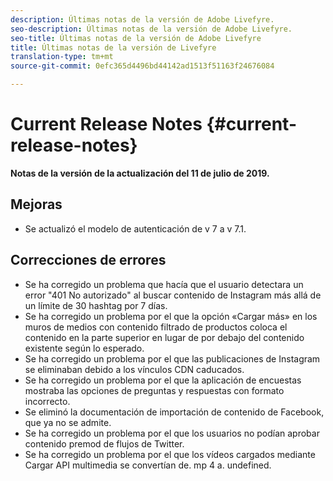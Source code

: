 ```yaml
---
description: Últimas notas de la versión de Adobe Livefyre.
seo-description: Últimas notas de la versión de Adobe Livefyre.
seo-title: Últimas notas de la versión de Adobe Livefyre
title: Últimas notas de la versión de Livefyre
translation-type: tm+mt
source-git-commit: 0efc365d4496bd44142ad1513f51163f24676084

---
```



# Current Release Notes {#current-release-notes}

**Notas de la versión de la actualización del 11 de julio de 2019.**

## Mejoras

* Se actualizó el modelo de autenticación de v 7 a v 7.1.

## Correcciones de errores

* Se ha corregido un problema que hacía que el usuario detectara un error &quot;401 No autorizado&quot; al buscar contenido de Instagram más allá de un límite de 30 hashtag por 7 días.
* Se ha corregido un problema por el que la opción «Cargar más» en los muros de medios con contenido filtrado de productos coloca el contenido en la parte superior en lugar de por debajo del contenido existente según lo esperado.
* Se ha corregido un problema por el que las publicaciones de Instagram se eliminaban debido a los vínculos CDN caducados.
* Se ha corregido un problema por el que la aplicación de encuestas mostraba las opciones de preguntas y respuestas con formato incorrecto.
* Se eliminó la documentación de importación de contenido de Facebook, que ya no se admite.
* Se ha corregido un problema por el que los usuarios no podían aprobar contenido premod de flujos de Twitter.
* Se ha corregido un problema por el que los vídeos cargados mediante Cargar API multimedia se convertían de. mp 4 a. undefined.
